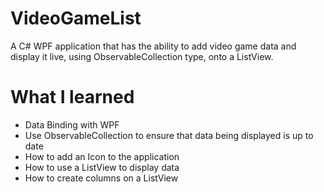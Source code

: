 # VideoGameList
A C# WPF application that has the ability to add video game data and display it live, using ObservableCollection type, onto a ListView.

# What I learned
* Data Binding with WPF
* Use ObservableCollection to ensure that data being displayed is up to date
* How to add an Icon to the application
* How to use a ListView to display data
* How to create columns on a ListView
